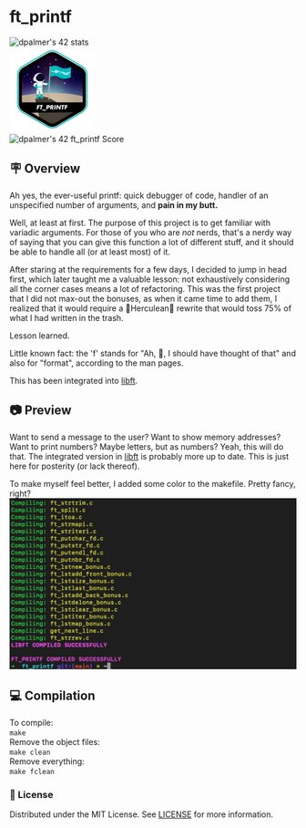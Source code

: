 # ft_printf
![dpalmer's 42 stats](https://badge42.vercel.app/api/v2/cli5pb141011308mh1fmi5qrq/stats?cursusId=21&coalitionId=271)  
![Achievement Unlocked!](./assets/ft_printfe.png)  
![dpalmer's 42 ft_printf Score](https://badge42.vercel.app/api/v2/cli5pb141011308mh1fmi5qrq/project/2872716)
## 🪧 Overview
Ah yes, the ever-useful printf: quick debugger of code, handler of an unspecified number of arguments, and **pain in my butt.**

Well, at least at first. The purpose of this project is to get familiar with variadic arguments. For those of you who are _not_ nerds, that's a nerdy way of saying that you can give this function a lot of different stuff, and it should be able to handle all (or at least most) of it.

After staring at the requirements for a few days, I decided to jump in head first, which later taught me a valuable lesson: not exhaustively considering all the corner cases means a lot of refactoring. This was the first project that I did not max-out the bonuses, as when it came time to add them, I realized that it would require a 💪Herculean💪 rewrite that would toss 75% of what I had written in the trash.

Lesson learned.

Little known fact: the 'f' stands for "Ah, 🤬, I should have thought of that" and also for "format", according to the man pages.


This has been integrated into [libft](https://github.com/forbidden-arts/libft).

## 📷 Preview
Want to send a message to the user? Want to show memory addresses? Want to print numbers? Maybe letters, but as numbers? Yeah, this will do that. The integrated version in [libft](https://github.com/forbidden-arts/libft) is probably more up to date. This is just here for posterity (or lack thereof).

To make myself feel better, I added some color to the makefile. Pretty fancy, right?
![Screenshot](./assets/screenshot_printf.png)

## 💻 Compilation
To compile:  
```make```  
Remove the object files:  
```make clean```  
Remove everything:  
```make fclean```  

### 📝 License
Distributed under the MIT License. See [LICENSE](LICENSE) for more information.
